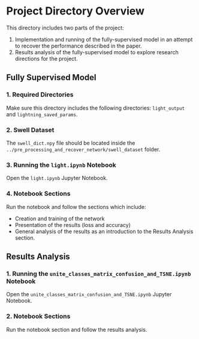 # Project Directory Overview

This directory includes two parts of the project:

1. Implementation and running of the fully-supervised model in an attempt to recover the performance described in the paper.
2. Results analysis of the fully-supervised model to explore research directions for the project.

## Fully Supervised Model

### 1. Required Directories
Make sure this directory includes the following directories: `light_output` and `lightning_saved_params`.

### 2. Swell Dataset
The `swell_dict.npy` file should be located inside the `../pre_processing_and_recover_network/swell_dataset` folder.

### 3. Running the `light.ipynb` Notebook
Open the `light.ipynb` Jupyter Notebook.

### 4. Notebook Sections
Run the notebook and follow the sections which include:
- Creation and training of the network
- Presentation of the results (loss and accuracy)
- General analysis of the results as an introduction to the Results Analysis section.

## Results Analysis

### 1. Running the `unite_classes_matrix_confusion_and_TSNE.ipynb` Notebook
Open the `unite_classes_matrix_confusion_and_TSNE.ipynb` Jupyter Notebook.

### 2. Notebook Sections
Run the notebook section and follow the results analysis.

